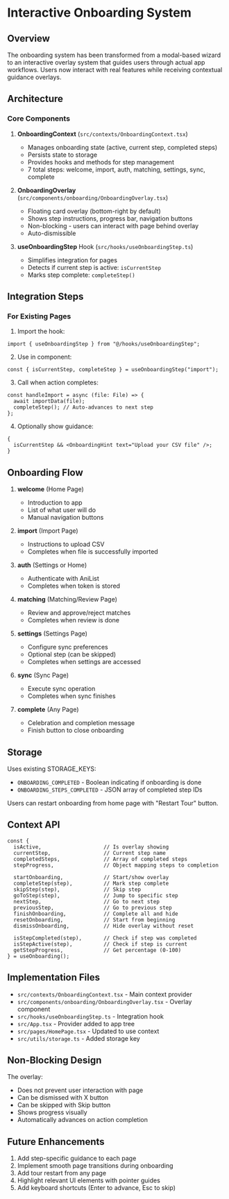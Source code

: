 # Interactive Onboarding System

## Overview

The onboarding system has been transformed from a modal-based wizard to an interactive overlay system that guides users through actual app workflows. Users now interact with real features while receiving contextual guidance overlays.

## Architecture

### Core Components

1. **OnboardingContext** (`src/contexts/OnboardingContext.tsx`)
   - Manages onboarding state (active, current step, completed steps)
   - Persists state to storage
   - Provides hooks and methods for step management
   - 7 total steps: welcome, import, auth, matching, settings, sync, complete

2. **OnboardingOverlay** (`src/components/onboarding/OnboardingOverlay.tsx`)
   - Floating card overlay (bottom-right by default)
   - Shows step instructions, progress bar, navigation buttons
   - Non-blocking - users can interact with page behind overlay
   - Auto-dismissible

3. **useOnboardingStep** Hook (`src/hooks/useOnboardingStep.ts`)
   - Simplifies integration for pages
   - Detects if current step is active: `isCurrentStep`
   - Marks step complete: `completeStep()`

## Integration Steps

### For Existing Pages

1. Import the hook:

```tsx
import { useOnboardingStep } from "@/hooks/useOnboardingStep";
```

2. Use in component:

```tsx
const { isCurrentStep, completeStep } = useOnboardingStep("import");
```

3. Call when action completes:

```tsx
const handleImport = async (file: File) => {
  await importData(file);
  completeStep(); // Auto-advances to next step
};
```

4. Optionally show guidance:

```tsx
{
  isCurrentStep && <OnboardingHint text="Upload your CSV file" />;
}
```

## Onboarding Flow

1. **welcome** (Home Page)
   - Introduction to app
   - List of what user will do
   - Manual navigation buttons

2. **import** (Import Page)
   - Instructions to upload CSV
   - Completes when file is successfully imported

3. **auth** (Settings or Home)
   - Authenticate with AniList
   - Completes when token is stored

4. **matching** (Matching/Review Page)
   - Review and approve/reject matches
   - Completes when review is done

5. **settings** (Settings Page)
   - Configure sync preferences
   - Optional step (can be skipped)
   - Completes when settings are accessed

6. **sync** (Sync Page)
   - Execute sync operation
   - Completes when sync finishes

7. **complete** (Any Page)
   - Celebration and completion message
   - Finish button to close onboarding

## Storage

Uses existing STORAGE_KEYS:

- `ONBOARDING_COMPLETED` - Boolean indicating if onboarding is done
- `ONBOARDING_STEPS_COMPLETED` - JSON array of completed step IDs

Users can restart onboarding from home page with "Restart Tour" button.

## Context API

```tsx
const {
  isActive,                    // Is overlay showing
  currentStep,                 // Current step name
  completedSteps,              // Array of completed steps
  stepProgress,                // Object mapping steps to completion

  startOnboarding,             // Start/show overlay
  completeStep(step),          // Mark step complete
  skipStep(step),              // Skip step
  goToStep(step),              // Jump to specific step
  nextStep,                    // Go to next step
  previousStep,                // Go to previous step
  finishOnboarding,            // Complete all and hide
  resetOnboarding,             // Start from beginning
  dismissOnboarding,           // Hide overlay without reset

  isStepCompleted(step),       // Check if step was completed
  isStepActive(step),          // Check if step is current
  getStepProgress,             // Get percentage (0-100)
} = useOnboarding();
```

## Implementation Files

- `src/contexts/OnboardingContext.tsx` - Main context provider
- `src/components/onboarding/OnboardingOverlay.tsx` - Overlay component
- `src/hooks/useOnboardingStep.ts` - Integration hook
- `src/App.tsx` - Provider added to app tree
- `src/pages/HomePage.tsx` - Updated to use context
- `src/utils/storage.ts` - Added storage key

## Non-Blocking Design

The overlay:

- Does not prevent user interaction with page
- Can be dismissed with X button
- Can be skipped with Skip button
- Shows progress visually
- Automatically advances on action completion

## Future Enhancements

1. Add step-specific guidance to each page
2. Implement smooth page transitions during onboarding
3. Add tour restart from any page
4. Highlight relevant UI elements with pointer guides
5. Add keyboard shortcuts (Enter to advance, Esc to skip)
